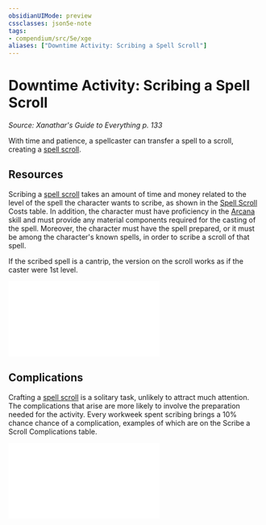 ```yaml
---
obsidianUIMode: preview
cssclasses: json5e-note
tags:
- compendium/src/5e/xge
aliases: ["Downtime Activity: Scribing a Spell Scroll"]
---
```

# Downtime Activity: Scribing a Spell Scroll
*Source: Xanathar's Guide to Everything p. 133* 

With time and patience, a spellcaster can transfer a spell to a scroll, creating a [spell scroll](/2-Mechanics/CLI/items/spell-scroll.md).

## Resources

Scribing a [spell scroll](/2-Mechanics/CLI/items/spell-scroll.md) takes an amount of time and money related to the level of the spell the character wants to scribe, as shown in the [Spell Scroll](/2-Mechanics/CLI/items/spell-scroll.md) Costs table. In addition, the character must have proficiency in the [Arcana](/2-Mechanics/CLI/rules/skills.md#Arcana) skill and must provide any material components required for the casting of the spell. Moreover, the character must have the spell prepared, or it must be among the character's known spells, in order to scribe a scroll of that spell.

If the scribed spell is a cantrip, the version on the scroll works as if the caster were 1st level.

![Resources; Spell Scroll Costs](/2-Mechanics/CLI/tables/resources-spell-scroll-costs-xge.md)

## Complications

Crafting a [spell scroll](/2-Mechanics/CLI/items/spell-scroll.md) is a solitary task, unlikely to attract much attention. The complications that arise are more likely to involve the preparation needed for the activity. Every workweek spent scribing brings a 10% chance chance of a complication, examples of which are on the Scribe a Scroll Complications table.

![Scribe a Scroll Complications](/2-Mechanics/CLI/tables/scribe-a-scroll-complications-xge.md)